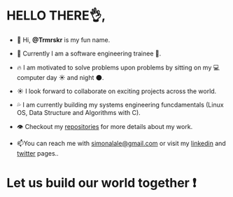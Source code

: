 # HELLO THERE:ok_hand:,

- 👋 Hi, **@Trmrskr** is my fun name.

- :clap: Currently I am a software engineering trainee :muscle:.

- :fire: I am motivated to solve problems upon problems by sitting on my :computer:computer day :sunny: and night :new_moon:.

- :sunny: I look forward to collaborate on exciting projects across the world.

- :sweat_drops: I am currently building my systems engineering funcdamentals (Linux OS, Data Structure and Algorithms with C).

- :eye: Checkout my [repositories](https://github.com/Trmrskr) for more details about my work.

- :mailbox:You can reach me with simonalale@gmail.com or visit my [linkedin](https://www.linkedin.com/in/tamara-kuro-simon-alale-993868151/) and [twitter](https://twitter.com/Trmrskr) pages..

# Let us build our world together :exclamation:

<!---
Trmrskr/Trmrskr is a ✨ special ✨ repository because its `README.md` (this file) appears on your GitHub profile.
You can click the Preview link to take a look at your changes.
--->
